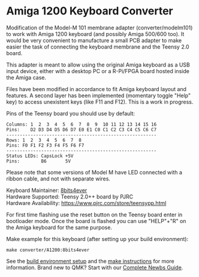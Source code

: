 # Amiga 1200 Keyboard Converter

Modification of the Model-M 101 membrane adapter (converter/modelm101) to work with Amiga 1200 keyboard (and possibly Amiga 500/600 too). It would be very convenient to manufacture a small PCB adapter to make easier the task of connecting the keyboard membrane and the Teensy 2.0 board.

This adapter is meant to allow using the original Amiga keyboard as a USB input device, either with a desktop PC or a R-Pi/FPGA board hosted inside the Amiga case.

Files have been modified in accordance to fit Amiga keyboard layout and features. A second layer has been implemented (momentary toggle "Help" key) to access unexistent keys (like F11 and F12). This is a work in progress.


Pins of the Teensy board you should use by default:
```  
Columns: 1  2  3  4  5  6  7  8  9  10 11 12 13 14 15 16  
Pins:    D2 D3 D4 D5 D6 D7 E0 E1 C0 C1 C2 C3 C4 C5 C6 C7 
--------------------------------------------------------  
Rows: 1  2  3  4  5  6  7  8  
Pins: F0 F1 F2 F3 F4 F5 F6 F7  
--------------------------------------------------------  
Status LEDs: CapsLock +5V   
Pins:        B6       5V    
```  

Please note that some versions of Model M have LED connected with a ribbon cable, and not with separate wires.  

Keyboard Maintainer: [8bits4ever](https://github.com/8bits4ever)  
Hardware Supported: Teensy 2.0++ board by PJRC  
Hardware Availability: https://www.pjrc.com/store/teensypp.html 

For first time flashing use the reset button on the Teensy board enter in bootloader mode. Once the board is flashed you can use "HELP"+"R" on the Amiga keyboard for the same purpose.  

Make example for this keyboard (after setting up your build environment):

    make converter/A1200:8bits4ever

See the [build environment setup](https://docs.qmk.fm/#/getting_started_build_tools) and the [make instructions](https://docs.qmk.fm/#/getting_started_make_guide) for more information. Brand new to QMK? Start with our [Complete Newbs Guide](https://docs.qmk.fm/#/newbs).
